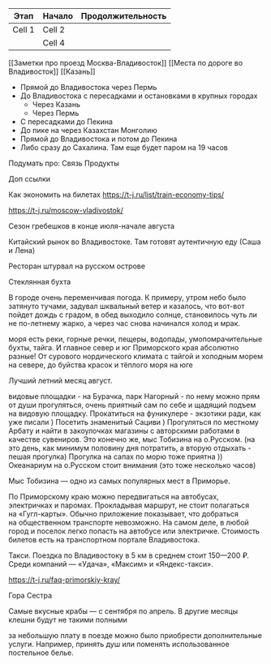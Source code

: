 
| Этап   | Начало | Продолжительность |
| ------ | ------ | ----------------- |
| Cell 1 | Cell 2 |                   |
|        | Cell 4 |                   |

[[Заметки про проезд Москва-Владивосток]]
[[Места по дороге во Владивосток]]
[[Казань]]




- Прямой до Владивостока через Пермь 
- До Владивостока с пересадками и остановками в крупных городах 
    - Через Казань 
    - Через Пермь 
- С пересадками до Пекина
- До пике на через Казахстан Монголию
- Прямой до Владивостока и потом до Пекина
- Либо сразу до Сахалина. Там еще будет паром на 19 часов 

Подумать про:
Связь
Продукты





Доп ссылки 

Как экономить на билетах https://t-j.ru/list/train-economy-tips/

https://t-j.ru/moscow-vladivostok/

Сезон гребешков в конце июля-начале августа 

Китайский рынок во Владивостоке. Там готовят аутентичную еду (Саша и Лена)

Ресторан штурвал на русском острове 

Стеклянная бухта

В городе очень переменчивая погода. К примеру, утром небо было затянуто тучами, задувал шквальный ветер и казалось, что вот-вот пойдет дождь с градом, в обед выходило солнце, становилось чуть ли не по-летнему жарко, а через час снова начинался холод и мрак. 

моря есть реки, горные речки, пещеры, водопады, умопомрачительные бухты, тайга. И главное север и юг Приморского края абсолютно разные! От сурового нордического климата с тайгой и холодным морем на севере, до буйства красок и тёплого моря на юге

Лучший летний месяц август. 

видовые площадки - на Бурачка, парк Нагорный - по нему можно прям от души прогуляться, очень приятный сам по себе и щадящий подъем на видовую площадку. Прокатиться на фуникулере - экзотики ради, как уже писали ) Посетить знаменитый Сациви ) Прогуляться по местному Арбату и найти в закоулочках магазины с авторскими работами в качестве сувениров.  Это конечно же, мыс Тобизина на о.Русском. (на это день, как минимум половину дня потратить, а вторую отдыхать - пешая прогулка) Прогулка на сапах по морю тоже приятна ))  Океанариум на о.Русском стоит внимания (это тоже несколько часов)

Мыс Тобизина — одно из самых популярных мест в Приморье.

По Приморскому краю можно передвигаться на автобусах, электричках и паромах. Прокладывая маршрут, не стоит полагаться на «Гугл-карты». Обычно приложение показывает, что добраться на общественном транспорте невозможно. На самом деле, в любой город и поселок легко попасть на автобусе или электричке. Стоимость билетов есть на транспортном портале Владивостока.

Такси. Поездка по Владивостоку в 5 км в среднем стоит 150—200 ₽. Среди компаний — «Удача», «Максим» и «Яндекс-такси».

https://t-j.ru/faq-primorskiy-kray/

Гора Сестра

Самые вкусные крабы — с сентября по апрель. В другие месяцы клешни будут не такими полными

за небольшую плату в поезде можно было приобрести дополнительные услуги. Например, принять душ или поменять использованное постельное белье.
